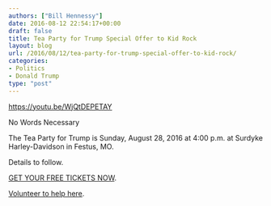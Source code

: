 ```yaml
---
authors: ["Bill Hennessy"]
date: 2016-08-12 22:54:17+00:00
draft: false
title: Tea Party for Trump Special Offer to Kid Rock
layout: blog
url: /2016/08/12/tea-party-for-trump-special-offer-to-kid-rock/
categories:
- Politics
- Donald Trump
type: "post"
---
```


https://youtu.be/WjQtDEPETAY

No Words Necessary

The Tea Party for Trump is Sunday, August 28, 2016 at 4:00 p.m. at Surdyke Harley-Davidson in Festus, MO.

Details to follow.

[GET YOUR FREE TICKETS NOW](https://www.eventbrite.com/e/tea-party-for-trump-rally-tickets-2832864173?utm-medium=discovery&utm-campaign=social&utm-content=attendeeshare&aff=escb&utm-source=cp&utm-term=listing).

[Volunteer to help here](https://hennessysview.com/2016/08/11/mark-calendars-tea-party-for-trump-august-28-400-p-m/).
